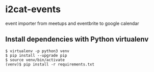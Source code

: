 # i2cat-events
event importer from meetups and eventbrite to google calendar

## Install dependencies with Python virtualenv

```
$ virtualenv -p python3 venv
$ pip install --upgrade pip
$ source venv/bin/activate
(venv)$ pip install -r requirements.txt
```
